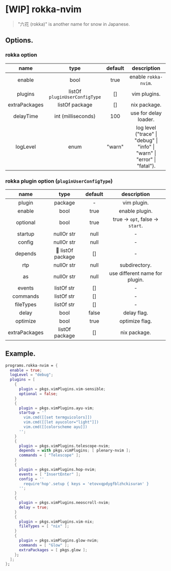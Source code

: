 # [WIP] rokka-nvim

> "六花 (rokka)" is another name for snow in Japanese.

## Options.

### rokka option

| name | type | default | description |
|:-:|:-:|:-:|:-:|
| enable | bool | true | enable `rokka-nvim`. |
| plugins | listOf `pluginUserConfigType` | [] | vim plugins. |
| extraPackages | listOf package | [] | nix package. |
| delayTime | int (milliseconds) | 100 | use for delay loader. |
| logLevel | enum | "warn" | log level ("trace" \| "debug" \| "info" \| "warn" \| "error" \| "fatal"). |

### rokka plugin option (`pluginUserConfigType`)

| name | type | default | description |
|:-:|:-:|:-:|:-:|
| plugin | package | - | vim plugin. |
| enable | bool | true | enable plugin. |
| optional | bool | true | true -> `opt`, false -> `start`. |
| startup | nullOr str | null | - |
| config | nullOr str | null | - |
| depends | :construction: listOf package | [] | - |
| rtp | nullOr str | null | subdirectory. |
| as | nullOr str | null | use different name for plugin. |
| events | listOf str | [] | - |
| commands | listOf str | [] | - |
| fileTypes | listOf str | [] | - |
| delay | bool | false | delay flag. |
| optimize | bool | true | optimize flag. |
| extraPackages | listOf package | [] | nix package. |

## Example.

```nix
programs.rokka-nvim = {
  enable = true;
  logLevel = "debug";
  plugins = [
    {
      plugin = pkgs.vimPlugins.vim-sensible;
      optional = false;
    }
    {
      plugin = pkgs.vimPlugins.ayu-vim;
      startup = ''
        vim.cmd([[set termguicolors]])
        vim.cmd([[let ayucolor="light"]])
        vim.cmd([[colorscheme ayu]])
      '';
    }
    {
      plugin = pkgs.vimPlugins.telescope-nvim;
      depends = with pkgs.vimPlugins; [ plenary-nvim ];
      commands = [ "Telescope" ];
    }
    {
      plugin = pkgs.vimPlugins.hop-nvim;
      events = [ "InsertEnter" ];
      config = ''
        require'hop'.setup { keys = 'etovxqpdygfblzhckisuran' }
      '';
    }
    {
      plugin = pkgs.vimPlugins.neoscroll-nvim;
      delay = true;
    }
    {
      plugin = pkgs.vimPlugins.vim-nix;
      fileTypes = [ "nix" ];
    }
    {
      plugin = pkgs.vimPlugins.glow-nvim;
      commands = [ "Glow" ];
      extraPackages = [ pkgs.glow ];
    };
  ];
};
```